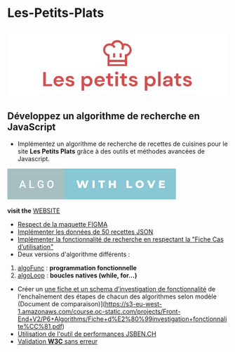 # Les-Petits-Plats

![Logo](/assets/image/logo.png)

## Développez un algorithme de recherche en JavaScript

- Implémentez un algorithme de recherche de recettes de cuisines pour le site **Les Petits Plats** grâce à des outils et méthodes avancées de Javascript.

[![forthebadge](assets/image/algo-with-love.svg)](https://forthebadge.com)

**visit the** [WEBSITE](https://git504.github.io/Les-Petits-Plats/)

- [Respect de la maquette FIGMA](https://www.figma.com/file/xqeE1ZKlHUWi2Efo8r73NK)
- [Implémenter les données de 50 recettes JSON](https://github.com/git504/Les-Petits-Plats/blob/main/recipes.json)
- [Implémenter la fonctionnalité de recherche en respectant la "Fiche Cas d’utilisation"](https://github.com/git504/Les-Petits-Plats/blob/main/assets/doc/description%20du%20cas%20d%E2%80%99utilisation%20de%20recherche.pdf)
- Deux versions d'algorithme différents :

1. [algoFunc](https://github.com/git504/Les-Petits-Plats/tree/algoFunc) : **programmation fonctionnelle**
2. [algoLoop](https://github.com/git504/Les-Petits-Plats/tree/algoLoop) : **boucles natives (while, for...)**

- Créer un [une fiche et un schema d’investigation de fonctionnalité](https://github.com/git504/Les-Petits-Plats/tree/main/assets/doc) de l'enchaînement des étapes de chacun des algorithmes selon modèle (Document de comparaison)](https://s3-eu-west-1.amazonaws.com/course.oc-static.com/projects/Front-End+V2/P6+Algorithms/Fiche+d%E2%80%99investigation+fonctionnalite%CC%81.pdf)
- [Utilisation de l'outil de performances JSBEN.CH
  ](https://jsben.ch/6NSzL)
- [Validation **W3C** sans erreur](https://validator.w3.org/nu/?doc=https%3A%2F%2Fgit504.github.io%2FLes-Petits-Plats%2F)

